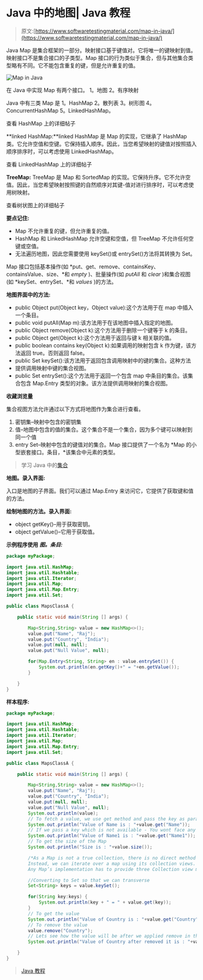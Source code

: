 # Java 中的地图| Java 教程

> 原文:[https://www.softwaretestingmaterial.com/map-in-java/](https://www.softwaretestingmaterial.com/map-in-java/)

Java Map 是集合框架的一部分。映射接口基于键值对。它将唯一的键映射到值。映射接口不是集合接口的子类型。Map 接口的行为类似于集合，但与其他集合类型略有不同。它不能包含重复的键，但是允许重复的值。

![Map in Java](img/2335448243addfb1c588f9d990e92c48.png)

在 Java 中实现 Map 有两个接口。
1。地图
2。有序映射

Java 中有三类 Map 是
1。HashMap
2。散列表
3。树形图
4。ConcurrentHashMap
5。LinkedHashMap。

查看 HashMap 上的详细帖子

**linked HashMap:**linked HashMap 是 Map 的实现，它继承了 HashMap 类。它允许空值和空键。它保持插入顺序。因此，当您希望映射的键值对按照插入顺序排序时，可以考虑使用 LinkedHashMap。

查看 LinkedHashMap 上的详细帖子

**TreeMap:** TreeMap 是 Map 和 SortedMap 的实现。它保持升序。它不允许空值。因此，当您希望映射按照键的自然顺序对其键-值对进行排序时，可以考虑使用树映射。

查看树状图上的详细帖子

**要点记住:**

*   Map 不允许重复的键，但允许重复的值。
*   HashMap 和 LinkedHashMap 允许空键和空值，但 TreeMap 不允许任何空键或空值。
*   无法遍历地图，因此您需要使用 keySet()或 entrySet()方法将其转换为 Set。

Map 接口包括基本操作(如 *put、get、remove、containsKey、containsValue、size、*和 *empty* )、批量操作(如 *putAll* 和 *clear* )和集合视图(如 *keySet、entrySet、*和 *values* )的方法。

**地图界面中的方法:**

*   public Object put(Object key，Object value):这个方法用于在 map 中插入一个条目。
*   public void putAll(Map m):该方法用于在该地图中插入指定的地图。
*   public Object remove(Object k):这个方法用于删除一个键等于 k 的条目。
*   public Object get(Object k):这个方法用于返回与键 k 相关联的值。
*   public boolean contains key(Object k):如果调用的映射包含 k 作为键，该方法返回 true。否则返回 false。
*   public Set keySet():该方法用于返回包含调用映射中的键的集合。这种方法
*   提供调用映射中键的集合视图。
*   public Set entrySet():这个方法用于返回一个包含 map 中条目的集合。该集合包含 Map.Entry 类型的对象。该方法提供调用映射的集合视图。

**收藏浏览量**

集合视图方法允许通过以下方式将地图作为集合进行查看。

1.  密钥集–映射中包含的密钥集
2.  值–地图中包含的值的集合。这个集合不是一个集合，因为多个键可以映射到同一个值
3.  entry Set–映射中包含的键值对的集合。Map 接口提供了一个名为 *Map 的小型嵌套接口。条目，*该集合中元素的类型。

> 学习 Java 中的[集合](https://www.softwaretestingmaterial.com/collections-framework-in-java/)

**地图。录入界面:**

入口是地图的子界面。我们可以通过 Map.Entry 来访问它，它提供了获取键和值的方法。

**绘制地图的方法。录入界面:**

*   object getKey()–用于获取密钥。
*   object getValue()–它用于获取值。

**示例程序使用** ***图。条目:***

```java
package myPackage;

import java.util.HashMap;
import java.util.Hashtable;
import java.util.Iterator;
import java.util.Map;
import java.util.Map.Entry;
import java.util.Set;

public class MapsClassA {

	public static void main(String [] args) {

		Map<String,String> value = new HashMap<>();
		value.put("Name", "Raj");
		value.put("Country", "India");
		value.put(null, null);
		value.put("Null Value", null);

		for(Map.Entry<String, String> en : value.entrySet()) {
			System.out.println(en.getKey()+" = "+en.getValue());
		}

	}	
}
```

**样本程序:**

```java
package myPackage;

import java.util.HashMap;
import java.util.Hashtable;
import java.util.Iterator;
import java.util.Map;
import java.util.Map.Entry;
import java.util.Set;

public class MapsClassA {

	public static void main(String [] args) {

		Map<String,String> value = new HashMap<>();
		value.put("Name", "Raj");
		value.put("Country", "India");
		value.put(null, null);
		value.put("Null Value", null);
        System.out.println(value);
        // To fetch a value, we use get method and pass the key as parameter
		System.out.println("Value of Name is : "+value.get("Name"));
		// If we pass a key which is not available - You wont face any exception, output will be null
		System.out.println("Value of Name1 is : "+value.get("Name1"));
		// To get the size of the Map
		System.out.println("Size is : "+value.size());

		/*As a Map is not a true collection, there is no direct method for iterating over a map. 
		Instead, we can iterate over a map using its collection views. 
		Any Map’s implementation has to provide three Collection view methods ie., keySet(), values(), and entrySet()*/

		//Converting to Set so that we can transverse
		Set<String> keys = value.keySet();

		for(String key:keys) {
			System.out.println(key + " = " + value.get(key));
		}
		// To get the value
		System.out.println("Value of Country is : "+value.get("Country"));
		// To remove the value
		value.remove("Country");
		// Lets see how the value will be after we applied remove in the above statement
		System.out.println("Value of Country after removed it is : "+value.get("Country"));

	}	
}
```

> [Java 教程](https://www.softwaretestingmaterial.com/java-tutorial/)